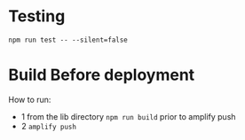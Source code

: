 # Testing
`npm run test -- --silent=false`

# Build Before deployment
How to run:
* 1 from the lib directory `npm run build` prior to amplify push
* 2 `amplify push`




